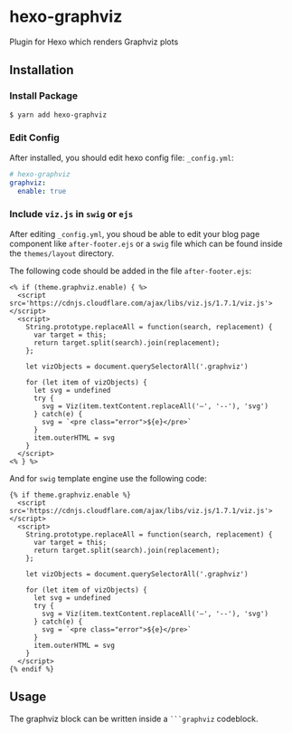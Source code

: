 # hexo-graphviz
Plugin for Hexo which renders Graphviz plots

## Installation
### Install Package
```bash
$ yarn add hexo-graphviz
```

### Edit Config
After installed, you should edit hexo config file: `_config.yml`:
```yaml
# hexo-graphviz
graphviz:
  enable: true
```

### Include `viz.js` in `swig` or `ejs`
After editing `_config.yml`, you shoud be able to edit your blog page component like `after-footer.ejs` or a `swig` file which can be found inside the `themes/layout` directory.

The following code should be added in the file `after-footer.ejs`:
```
<% if (theme.graphviz.enable) { %>
  <script src='https://cdnjs.cloudflare.com/ajax/libs/viz.js/1.7.1/viz.js'></script>
  <script>
    String.prototype.replaceAll = function(search, replacement) {
      var target = this;
      return target.split(search).join(replacement);
    };

    let vizObjects = document.querySelectorAll('.graphviz')

    for (let item of vizObjects) {
      let svg = undefined
      try {
        svg = Viz(item.textContent.replaceAll('–', '--'), 'svg')
      } catch(e) {
        svg = `<pre class="error">${e}</pre>`
      }
      item.outerHTML = svg
    }
  </script>
<% } %>
```

And for `swig` template engine use the following code:
```swig
{% if theme.graphviz.enable %}
  <script src='https://cdnjs.cloudflare.com/ajax/libs/viz.js/1.7.1/viz.js'></script>
  <script>
    String.prototype.replaceAll = function(search, replacement) {
      var target = this;
      return target.split(search).join(replacement);
    };

    let vizObjects = document.querySelectorAll('.graphviz')

    for (let item of vizObjects) {
      let svg = undefined
      try {
        svg = Viz(item.textContent.replaceAll('–', '--'), 'svg')
      } catch(e) {
        svg = `<pre class="error">${e}</pre>`
      }
      item.outerHTML = svg
    }
  </script>
{% endif %}
```

## Usage

The graphviz block can be written inside a ```` ```graphviz ```` codeblock.